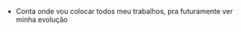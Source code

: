 - Conta onde vou colocar todos meu trabalhos, pra futuramente ver minha evolução

<!---
angelvfx/angelvfx is a ✨ special ✨ repository because its `README.md` (this file) appears on your GitHub profile.
You can click the Preview link to take a look at your changes.
--->
